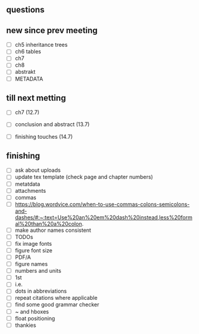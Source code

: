 ## questions

## new since prev meeting
- [ ] ch5 inheritance trees
- [ ] ch6 tables
- [ ] ch7
- [ ] ch8
- [ ] abstrakt
- [ ] METADATA

## till next metting
- [ ] ch7 (12.7)
- [ ] conclusion and abstract (13.7)
- [ ] finishing touches (14.7)


## finishing
- [ ] ask about uploads
- [ ] update tex template (check page and chapter numbers)
- [ ] metatdata
- [ ] attachments
- [ ] commas
- [ ] https://blog.wordvice.com/when-to-use-commas-colons-semicolons-and-dashes/#:~:text=Use%20an%20em%20dash%20instead,less%20formal%20than%20a%20colon.
- [ ] make author names consistent
- [ ] TODOs
- [ ] fix image fonts
- [ ] figure font size
- [ ] PDF/A
- [ ] figure names
- [ ] numbers and units
- [ ] 1st
- [ ] i.e.
- [ ] dots in abbreviations
- [ ] repeat citations where applicable
- [ ] find some good grammar checker
- [ ] ~ and hboxes
- [ ] float positioning
- [ ] thankies